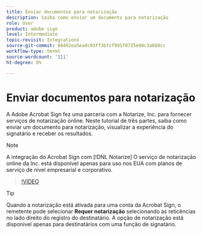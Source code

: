```yaml
---
title: Enviar documentos para notarização
description: Saiba como enviar um documento para notarização
role: User
product: adobe sign
level: Intermediate
topic-revisit: Integrations
source-git-commit: 88482ea5eadc93ff3bfcf995f0725e94c3a660cc
workflow-type: tm+mt
source-wordcount: '111'
ht-degree: 0%

---
```


# Enviar documentos para notarização

A Adobe Acrobat Sign fez uma parceria com a Notarize, Inc. para fornecer serviços de notarização online. Neste tutorial de três partes, saiba como enviar um documento para notarização, visualizar a experiência do signatário e receber os resultados.

>[!NOTE]
>
>A integração do Acrobat Sign com [!DNL Notarize] O serviço de notarização online da Inc. está disponível apenas para uso nos EUA com planos de serviço de nível empresarial e corporativo.

>[!VIDEO](https://video.tv.adobe.com/v/341029?hidetitle=true)

>[!TIP]
>
>Quando a notarização está ativada para uma conta da Acrobat Sign, o remetente pode selecionar **Requer notarização** selecionando as reticências no lado direito do registro do destinatário. A opção de notarização está disponível apenas para destinatários com uma função de signatário.


